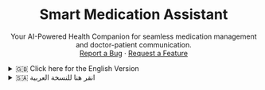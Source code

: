<div align="center">

<h1 align="center">Smart Medication Assistant</h1>

<p align="center">
Your AI-Powered Health Companion for seamless medication management and doctor-patient communication.
<br />
<a href="https://github.com/Abdou-AI02/Smart-Medication-Assistant">Report a Bug</a>
·
<a href="https://github.com/Abdou-AI02/Smart-Medication-Assistant">Request a Feature</a>
</p>
</div>

<div align="center">

</div>

<details>
<summary>🇬🇧 Click here for the English Version</summary>

<div align="center">

<h1 align="center">Smart Medication Assistant: Your AI-Powered Health Companion</h1>

<p align="center">
Unleash the power of intelligent healthcare with the Smart Medication Assistant! This innovative web application is meticulously crafted to revolutionize how patients manage their medications and connect with their doctors. Experience a future where adherence is effortless and communication is seamless, all powered by cutting-edge AI.
<br />
<a href="https://github.com/Abdou-AI02/Smart-Medication-Assistant">Report a Bug</a>
·
<a href="https://github.com/Abdou-AI02/Smart-Medication-Assistant">Request a Feature</a>
</p>
</div>

💡 About The Project: From Idea to Reality
Welcome to the future of personal healthcare management! The Smart Medication Assistant is not just an application; it's a digital bridge connecting patients and doctors in a seamless, intelligent ecosystem. We believe that adherence to medication should be effortless, and medical communication should be crystal clear. This project was born from the spark of inspiration to create a tool that simplifies complex routines and fosters stronger patient-doctor relationships, all while leveraging the power of Artificial Intelligence.

This project was built with passion and precision using these core technologies:

Frontend: HTML5, Tailwind CSS, JavaScript, Chart.js, jsPDF, QR Code Generator, jsQR, DOMPurify.

Backend & Database: Firebase Authentication, Cloud Firestore, Firebase Storage.

Artificial Intelligence: Google Gemini API.

🚀 Getting Started
To get a local copy up and running, follow these simple steps.

Prerequisites
You need to have the following installed:

Git

Node.js (for potential future backend functions, though not strictly required for this frontend-only setup)

Python (for a simple local server alternative)

Installation
Get a free Firebase project and configure your web app.

Go to Firebase Console.

Create a new project.

Add a web app to your project and copy your firebaseConfig object.

Open endex.html and paste your firebaseConfig details into the firebaseConfig constant.

const firebaseConfig = {
    apiKey: "YOUR_API_KEY",
    authDomain: "YOUR_AUTH_DOMAIN",
    projectId: "YOUR_PROJECT_ID",
    storageBucket: "YOUR_STORAGE_BUCKET",
    messagingSenderId: "YOUR_MESSAGING_SENDER_ID",
    appId: "YOUR_APP_ID"
};

Configure Firebase Security Rules for Firestore and Storage. Ensure they are secure (e.g., only authenticated users can read/write their own data, and public data is accessible only by authenticated users). Refer to the Firestore Rules and Firebase Storage Rules sections in the Arabic part of this README for examples.

Setup CORS for Firebase Storage. If you're running locally, ensure your cors.json file is configured and applied to your Firebase Storage bucket using gsutil cors set cors.json gs://YOUR_STORAGE_BUCKET_NAME.

Get a Gemini API Key and set up a secure backend endpoint.

Obtain a Gemini API key from Google AI Studio.

Crucially, this key must be stored on a secure backend (e.g., Firebase Cloud Function). Your frontend will call this backend endpoint, which then uses the key to interact with Gemini AI.

Update the backendEndpoint variable in endex.html with the URL of your deployed backend function.

const backendEndpoint = 'YOUR_FIREBASE_CLOUD_FUNCTION_URL/explainMedication'; // Replace this with your cloud function URL

Clone the repository:

git clone https://github.com/YOUR_USERNAME/YOUR_REPOSITORY_NAME.git

(Replace YOUR_USERNAME and YOUR_REPOSITORY_NAME with your actual GitHub username and repository name).

Navigate into the project directory:

cd YOUR_REPOSITORY_NAME

Run the application locally:

Recommended (Live Server extension for VS Code): Open the project folder in Visual Studio Code, right-click endex.html, and select "Open with Live Server".

Alternative (Simple Python HTTP Server):

python -m http.server 5500
# or
python3 -m http.server 5500

Then open your browser and navigate to http://localhost:5500/endex.html.

💡 Usage
Once the application is running, you can interact with it using the following commands/actions:

Select Role: Choose to log in as a Patient or a Doctor from the home screen.

Authentication: Sign up for a new account or log in with existing credentials.

Patient Dashboard:

My Medications: Add new drugs, track dosages, set times, and view instructions. Mark doses as taken and archive old medications.

Medication History: Review all archived medications.

My Doctors: View linked doctors, initiate chats, and submit ratings.

My Profile: Update personal information and share your unique UID with doctors.

Connection Requests: Accept or decline linking requests from doctors.

Doctor Dashboard:

My Patients: View linked patients, access their details, and manage their medications.

Send Linking Request: Request to link with a new patient using their UID.

My Profile: Update your professional details.

Statistics: View insightful charts on patient and medication data.

Chat Feature: Engage in real-time secure messaging with linked users, attach files, and set message urgency.

AI Explanation: Get instant, simplified explanations for medications using AI.

🔒 Privacy Policy
Your privacy is critically important.

API Keys & Sensitive Data: Gemini API key is securely stored on the backend and never exposed client-side. Firebase configuration is publicly accessible but protected by robust Firebase Security Rules.

User Data: Patient and doctor data (e.g., medications, profile info) is stored in Cloud Firestore and secured by Firebase Security Rules, ensuring only authorized users (the user themselves or linked doctors/patients) can access relevant information.

Chat History: Your conversation history is stored within your Firebase project and secured by Firestore rules. Files shared in chat are stored in Firebase Storage.

2FA Simulation: The 2FA feature is a simulation for demonstration purposes. A real-world 2FA implementation requires server-side secret generation and verification.

🤝 Contributing
Contributions make the open-source community an amazing place to learn, inspire, and create. Any contributions you make are greatly appreciated.

If you have a suggestion that would make this better, please fork the repo and create a pull request. You can also open an issue or submit a pull request.

Fork the Project

Create your Feature Branch (git checkout -b feature/AmazingFeature)

Commit your Changes (git commit -m 'Add some AmazingFeature')

Push to the Branch (git push origin feature/AmazingFeature)

Open a Pull Request

📄 License
Distributed under the MIT License. See LICENSE for more information.

</details>

<details>
<summary>🇸🇦 انقر هنا للنسخة العربية</summary>

<div dir="rtl" align="right">

<h1 align="center">مساعدك الدوائي الذكي: رفيقك الصحي المدعوم بالذكاء الاصطناعي</h1>

<p align="center">
أطلق العنان لقوة الرعاية الصحية الذكية مع مساعدك الدوائي الذكي! هذا التطبيق المبتكر مصمم بعناية فائقة لإحداث ثورة في كيفية إدارة المرضى لأدويتهم والتواصل مع أطبائهم. اختبر مستقبلًا يصبح فيه الالتزام بالعلاج سهلاً والتواصل سلساً، كل ذلك بفضل قوة الذكاء الاصطناعي المتطورة.
<br />
<a href="https://github.com/YOUR_USERNAME/YOUR_REPOSITORY/issues">الإبلاغ عن خطأ</a>
·
<a href="https://github.com/YOUR_USERNAME/YOUR_REPOSITORY/issues">طلب ميزة جديدة</a>
</p>
</div>

💡 عن المشروع: من الفكرة إلى الواقع
مرحبًا بك في مستقبل إدارة الرعاية الصحية الشخصية! مساعدك الدوائي الذكي ليس مجرد تطبيق؛ إنه جسر رقمي يربط المرضى والأطباء في نظام بيئي سلس وذكي. نحن نؤمن بأن الالتزام بالأدوية يجب أن يكون سهلاً، وأن التواصل الطبي يجب أن يكون واضحًا تمامًا. وُلد هذا المشروع من شرارة الإلهام لإنشاء أداة تبسط الروتين المعقد وتعزز العلاقات الأقوى بين المريض والطبيب، كل ذلك مع الاستفادة من قوة الذكاء الاصطناعي.

تم بناء هذا المشروع بشغف ودقة باستخدام هذه التقنيات الأساسية:

الواجهة الأمامية: HTML5، Tailwind CSS، JavaScript، Chart.js، jsPDF، QR Code Generator، jsQR، DOMPurify.

الواجهة الخلفية وقاعدة البيانات: Firebase Authentication، Cloud Firestore، Firebase Storage.

الذكاء الاصطناعي: Google Gemini API.

🚀 البدء
للحصول على نسخة محلية من المشروع وتشغيلها، اتبع هذه الخطوات البسيطة.

المتطلبات الأساسية
يجب أن يكون لديك ما يلي مثبتًا:

Git

Node.js (للوظائف الخلفية المحتملة في المستقبل، على الرغم من أنها ليست مطلوبة بشدة لإعداد الواجهة الأمامية فقط)

Python (لخادم محلي بسيط بديل)

التثبيت
احصل على مشروع Firebase مجاني وقم بتكوين تطبيق الويب الخاص بك.

اذهب إلى وحدة تحكم Firebase.

أنشئ مشروعًا جديدًا.

أضف تطبيق ويب إلى مشروعك وانسخ كائن firebaseConfig الخاص بك.

افتح ملف endex.html والصق تفاصيل firebaseConfig الخاصة بك في ثابت firebaseConfig.

const firebaseConfig = {
    apiKey: "YOUR_API_KEY",
    authDomain: "YOUR_AUTH_DOMAIN",
    projectId: "YOUR_PROJECT_ID",
    storageBucket: "YOUR_STORAGE_BUCKET",
    messagingSenderId: "YOUR_MESSAGING_SENDER_ID",
    appId: "YOUR_APP_ID"
};

تكوين قواعد أمان Firebase لـ Firestore و Storage. تأكد من أنها آمنة (على سبيل المثال، يمكن للمستخدمين المصادق عليهم فقط قراءة/كتابة بياناتهم الخاصة، ويمكن الوصول إلى البيانات العامة فقط من قبل المستخدمين المصادق عليهم). إليك أمثلة:

قواعد Firestore:

rules_version = '2';
service cloud.firestore {
  match /databases/{database}/documents {
    match /artifacts/{appId}/users/{userId}/{documents=**} {
      allow read, write: if request.auth != null && request.auth.uid == userId;
    }
    match /artifacts/{appId}/public/data/{documents=**} {
      allow read, write: if request.auth != null;
    }
  }
}

قواعد Firebase Storage (لتحميل الملفات في الدردشة):

rules_version = '2';
service firebase.storage {
  match /b/{bucket}/o {
    match /chat_files/{chatId}/{fileName} {
      allow read, write: if request.auth != null;
    }
  }
}

إعداد CORS لتخزين Firebase. إذا كنت تقوم بالتشغيل محليًا، تأكد من تكوين ملف cors.json وتطبيقه على سجل تخزين Firebase الخاص بك باستخدام gsutil cors set cors.json gs://YOUR_STORAGE_BUCKET_NAME.

احصل على مفتاح Gemini API وقم بإعداد نقطة نهاية خلفية آمنة.

احصل على مفتاح Gemini API من Google AI Studio.

من الأهمية بمكان أن يتم تخزين هذا المفتاح على واجهة خلفية آمنة (مثل Firebase Cloud Function). ستقوم واجهتك الأمامية باستدعاء نقطة النهاية الخلفية هذه، والتي ستستخدم المفتاح المخزن بأمان للتفاعل مع Gemini AI.

قم بتحديث متغير backendEndpoint في endex.html بعنوان URL لوظيفتك الخلفية المنشورة.

const backendEndpoint = 'YOUR_FIREBASE_CLOUD_FUNCTION_URL/explainMedication'; // استبدل هذا بعنوان URL لوظيفتك السحابية

استنساخ المستودع:

git clone https://github.com/YOUR_USERNAME/YOUR_REPOSITORY_NAME.git

(استبدل YOUR_USERNAME و YOUR_REPOSITORY_NAME باسم مستخدم GitHub الخاص بك واسم المستودع).

انتقل إلى دليل المشروع:

cd YOUR_REPOSITORY_NAME

تشغيل التطبيق محليًا:

الخيار الموصى به (إضافة Live Server لـ VS Code): افتح مجلد المشروع في Visual Studio Code، انقر بزر الماوس الأيمن على endex.html، واختر "Open with Live Server".

بديل (خادم Python بسيط):

python -m http.server 5500
# أو
python3 -m http.server 5500

ثم افتح متصفحك وانتقل إلى http://localhost:5500/endex.html.

💡 الاستخدام
بمجرد تشغيل التطبيق، يمكنك التفاعل معه باستخدام الأوامر/الإجراءات التالية:

تحديد الدور: اختر تسجيل الدخول كمريض أو طبيب من الشاشة الرئيسية.

المصادقة: سجل للحصول على حساب جديد أو سجل الدخول باستخدام بيانات الاعتماد الموجودة.

لوحة تحكم المريض:

أدويتي: أضف أدوية جديدة، وتتبع الجرعات، واضبط المواعيد، واعرض التعليمات. ضع علامة على الجرعات التي تم تناولها وأرشفة الأدوية القديمة.

سجل الأدوية: راجع جميع الأدوية المؤرشفة.

أطبائي: اعرض الأطباء المرتبطين بك، وابدأ محادثات معهم، وقدم تقييمات.

ملفي الشخصي: قم بتحديث معلوماتك الشخصية وشارك معرف المستخدم الفريد (UID) الخاص بك مع الأطباء.

طلبات الربط: اقبل أو ارفض طلبات الربط من الأطباء.

لوحة تحكم الطبيب:

مرضاي: اعرض المرضى المرتبطين، وادخل إلى تفاصيلهم، وقم بإدارة أدويتهم.

إرسال طلب ربط: اطلب الربط بمريض جديد باستخدام معرف المستخدم الخاص به.

ملفي الشخصي: قم بتحديث تفاصيلك المهنية.

الإحصائيات: اعرض رسومًا بيانية ثاقبة حول بيانات المرضى والأدوية.

ميزة الدردشة: شارك في المراسلة الآمنة في الوقت الفعلي مع المستخدمين المرتبطين، وقم بإرفاق الملفات، واضبط أهمية الرسالة.

شرح الذكاء الاصطناعي: احصل على تفسيرات فورية ومبسطة للأدوية باستخدام الذكاء الاصطناعي.

🔒 سياسة الخصوصية
خصوصيتك مهمة للغاية.

مفاتيح API والبيانات الحساسة: يتم تخزين مفتاح Gemini API بشكل آمن على الواجهة الخلفية ولا يتم كشفه أبدًا لجانب العميل. يمكن الوصول إلى تكوين Firebase بشكل عام ولكنه محمي بقواعد أمان Firebase القوية.

بيانات المستخدم: يتم تخزين بيانات المريض والطبيب (مثل الأدوية ومعلومات الملف الشخصي) في Cloud Firestore وتأمينها بواسطة قواعد أمان Firebase، مما يضمن أن المستخدمين المصرح لهم فقط (المستخدمون أنفسهم أو الأطباء/المرضى المرتبطون) يمكنهم الوصول إلى المعلومات ذات الصلة.

سجل الدردشة: يتم تخزين سجل المحادثات الخاص بك داخل مشروع Firebase الخاص بك وتأمينه بواسطة قواعد Firestore. يتم تخزين الملفات المشتركة في الدردشة في Firebase Storage.

محاكاة المصادقة الثنائية: ميزة المصادقة الثنائية هي محاكاة لأغراض العرض التوضيحي. يتطلب تطبيق المصادقة الثنائية في العالم الحقيقي إنشاء سر والتحقق منه على جانب الخادم.

🤝 المساهمة
نرحب بالمساهمات! مجتمع المصادر المفتوحة هو مكان رائع للتعلم والإلهام والإبداع. أي مساهمات تقدمها هي محل تقدير كبير.

إذا كان لديك اقتراح من شأنه أن يجعل هذا أفضل، فلا تتردد في عمل تفرع للمستودع وإنشاء طلب سحب. يمكنك أيضاً فتح مشكلة بالعلامة "تحسين".

تفرع المشروع (Fork the Project)

أنشئ فرع الميزة الخاص بك (git checkout -b feature/AmazingFeature)

التزم بتغييراتك (git commit -m 'Add some AmazingFeature')

ادفع إلى الفرع (git push origin feature/AmazingFeature)

افتح طلب سحب (Open a Pull Request)

📄 الترخيص
هذا المشروع مرخص بموجب ترخيص MIT. انظر LICENSE للمزيد من التفاصيل.

</details>
